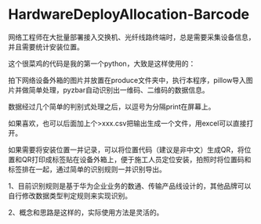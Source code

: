 # HardwareDeployAllocation-Barcode
网络工程师在大批量部署接入交换机、光纤线路终端时，总是需要采集设备信息，并且需要统计安装位置。

这个很菜鸡的代码是我的第一个python，大致是这样使用的：

拍下网络设备外箱的图片并放置在produce文件夹中，执行本程序，pillow导入图片并做简单处理，pyzbar自动识别出一维码、二维码的数据信息。

数据经过几个简单的判别式处理之后，以逗号为分隔print在屏幕上。

如果喜欢，也可以后面加上个>xxx.csv把输出生成一个文件，用excel可以直接打开。

如果需要将安装位置一并记录，可以将位置代码（建议是非中文）生成QR，将位置和QR打印成标签贴在设备外箱上，便于施工人员定位安装，拍照时将位置码和标签排在一起，通过简单的识别规则一并识别导出。

1、目前识别规则是基于华为企业业务的数通、传输产品线设计的，其他品牌可以自行修改数据类型判定规则来实现识别。

2、概念和思路是这样的，实际使用方法是灵活的。
